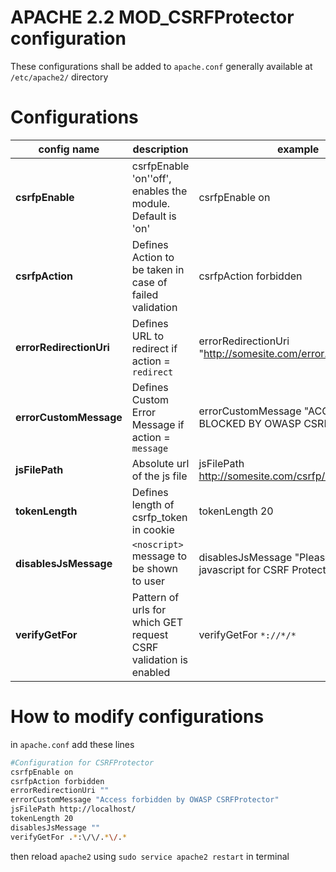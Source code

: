 APACHE 2.2 MOD_CSRFProtector configuration
==========================================


These configurations shall be added to `apache.conf` generally available at `/etc/apache2/` directory    


Configurations
===============

config name | description | example
----------- | ----------- | -------
**csrfpEnable** | csrfpEnable 'on'\'off', enables the module. Default is 'on' | csrfpEnable on
**csrfpAction** | Defines Action to be taken in case of failed validation | csrfpAction forbidden
**errorRedirectionUri** | Defines URL to redirect if action = `redirect` | errorRedirectionUri "http://somesite.com/error.html"
**errorCustomMessage** | Defines Custom Error Message if action = `message` | errorCustomMessage "ACCESS BLOCKED BY OWASP CSRFP"
**jsFilePath** | Absolute url of the js file | jsFilePath http://somesite.com/csrfp/csrfprotector.js
**tokenLength** | Defines length of csrfp_token in cookie | tokenLength 20
**disablesJsMessage** | `<noscript>` message to be shown to user | disablesJsMessage "Please enable javascript for CSRF Protector to work"
**verifyGetFor** | Pattern of urls for which GET request CSRF validation is enabled | verifyGetFor `*://*/*`

How to modify configurations
============================
in `apache.conf` add these lines 
```sh
#Configuration for CSRFProtector
csrfpEnable on
csrfpAction forbidden
errorRedirectionUri ""
errorCustomMessage "Access forbidden by OWASP CSRFProtector"
jsFilePath http://localhost/
tokenLength 20
disablesJsMessage ""
verifyGetFor .*:\/\/.*\/.*
```

then reload `apache2` using `sudo service apache2 restart` in terminal
